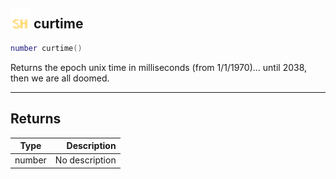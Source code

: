 ## <img src="../../.gitbook/assets/shared.png" width="32" height="32" /> curtime

```lua
number curtime()
```

Returns the epoch unix time in milliseconds (from 1/1/1970)... until 2038, then we are all doomed.<br>

-----------------
## Returns

| Type   | Description |
| ------ | ----------: |
| number | No description |
